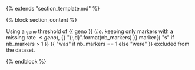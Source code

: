 {% extends "section_template.md" %}

{% block section_content %}

Using a `geno` threshold of {{ geno }} (_i.e._ keeping only markers with a
missing rate $\leq{{ geno }}$), {{ "{:,d}".format(nb_markers) }}
marker{{ "s" if nb_markers > 1 }} {{ "was" if nb_markers == 1 else "were" }}
excluded from the dataset.

{% endblock %}
